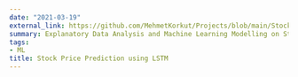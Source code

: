 ```yaml
---
date: "2021-03-19"
external_link: https://github.com/MehmetKorkut/Projects/blob/main/Stock_Price_Prediction.ipynb
summary: Explanatory Data Analysis and Machine Learning Modelling on Stock Prices during Covid Period
tags:
- ML
title: Stock Price Prediction using LSTM
---
```

